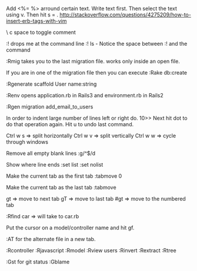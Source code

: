 
Add <%= %> arround certain text. Write text first. Then select the text using v. Then hit s = .
http://stackoverflow.com/questions/4275209/how-to-insert-erb-tags-with-vim


\ c space to toggle comment

:! drops me at the command line
:! ls - Notice the space between :! and the command

:Rmig takes you to the last migration file. works only inside an open file.

If you are in one of the migration file then you can execute
:Rake db:create

:Rgenerate scaffold User name:string

:Renv opens application.rb in Rails3 and environment.rb in Rails2

:Rgen migration add_email_to_users

In order to indent large number of lines left or right do. 10>> Next hit dot to do that operation again. Hit u to undo last command.

Ctrl w s => split horizontally
Ctrl w v => split vertically
Ctrl w w => cycle through windows

Remove all empty blank lines
:g/^$/d

Show where line ends
:set list
:set nolist

Make the current tab as the first tab
:tabmove 0

Make the current tab as the last tab
:tabmove

gt => move to next tab
gT => move to last tab
#gt => move to the numbered tab

:Rfind car => will take to car.rb

Put the cursor on a model/controller name and hit gf.

:AT for the alternate file in a new tab.


:Rcontroller
:Rjavascript
:Rmodel
:Rview users
:Rinvert
:Rextract
:Rtree


:Gst for git status
:Gblame

